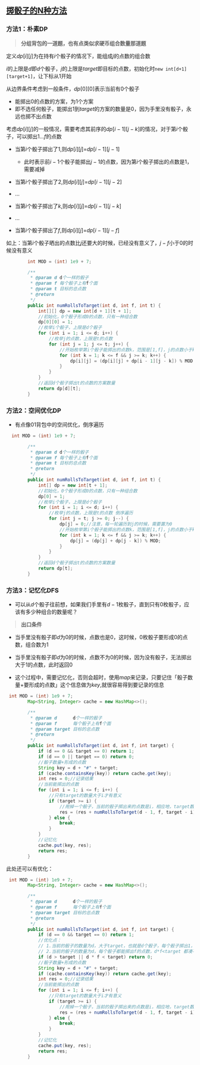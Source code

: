 ## [掷骰子的N种方法](https://leetcode-cn.com/problems/number-of-dice-rolls-with-target-sum/)



### 方法1：朴素DP

> **分组背包的一道题，也有点类似求硬币组合数量那道题**

定义$dp[i][j]$​​为在持有$i$​个骰子的情况下，能组成$j$​的点数的组合数

$i$的上限是$d$即$d$个骰子，$j$的上限是$target$​即目标的点数，初始化时`new int[d+1][target+1]`，让下标从1开始

从边界条件考虑到一般条件，$dp[0][0]$​​表示当前有0个骰子

- 能掷出0的点数的方案，为1个方案
- 即不选任何骰子，能掷出1到$target$​的方案的数量是0，因为手里没有骰子，永远也掷不出点数

考虑$dp[i][j]$​​​的一般情况，需要考虑其前序的$dp[i-1][j-k]$​​​的情况，对于第$i$​​​个骰子，可以掷出$1...f$​​​的点数

- 当第$i$个骰子掷出了$1$,则$dp[i][j]$=$dp[i-1][j-1]$​​
  - 此时表示前$i-1$个骰子能掷出$j-1$的点数，因为第$i$个骰子掷出的点数是1，需要减掉
- 当第$i$​个骰子掷出了$2$​,则$dp[i][j]$​=$dp[i-1][j-2]$​​
- ...
- 当第$i$​​个骰子掷出了$k$​​,则$dp[i][j]$​​=$dp[i-1][j-k]$​​

- ...
- 当第$i$​​​​个骰子掷出了$f$​​​​,则$dp[i][j]$​​​​=$dp[i-1][j-f]$​​​​

如上：当第$i$个骰子晒出的点数比$j$还要大的时候，已经没有意义了，$j-f$小于0的时候没有意义

```java
        int MOD = (int) 1e9 + 7;

        /**
         * @param d d个一样的骰子
         * @param f 每个骰子上有f个面
         * @param t 目标的总点数
         * @return
         */
        public int numRollsToTarget(int d, int f, int t) {
            int[][] dp = new int[d + 1][t + 1];
            //初始化，0个骰子形成0的点数，只有一种组合数
            dp[0][0] = 1;
            //枚举i个骰子，上限是d个骰子
            for (int i = 1; i <= d; i++) {
                //枚举j的点数，上限是t的点数
                for (int j = 1; j <= t; j++) {
                    //开始枚举第i个骰子能掷出的点数k，范围是[1,f]，j的点数小于k没有意义
                    for (int k = 1; k <= f && j >= k; k++) {
                        dp[i][j] = (dp[i][j] + dp[i - 1][j - k]) % MOD;
                    }
                }
            }
            //返回d个骰子掷出t的点数的方案数量
            return dp[d][t];
        }
```

### 方法2：空间优化DP

- 有点像01背包中的空间优化，倒序遍历

```java
  int MOD = (int) 1e9 + 7;

        /**
         * @param d d个一样的骰子
         * @param f 每个骰子上有f个面
         * @param t 目标的总点数
         * @return
         */
        public int numRollsToTarget(int d, int f, int t) {
            int[] dp = new int[t + 1];
            //初始化，0个骰子形成0的点数，只有一种组合数
            dp[0] = 1;
            //枚举i个骰子，上限是d个骰子
            for (int i = 1; i <= d; i++) {
                //枚举j的点数，上限是t的点数 倒序遍历
                for (int j = t; j >= 0; j--) {
                    dp[j] = 0;//注意，每一轮遍历到j的时候，需要置为0
                    //开始枚举第i个骰子能掷出的点数k，范围是[1,f]，j的点数小于k没有意义
                    for (int k = 1; k <= f && j >= k; k++) {
                        dp[j] = (dp[j] + dp[j - k]) % MOD;
                    }
                }
            }
            //返回d个骰子掷出t的点数的方案数量
            return dp[t];
        }
```



### 方法3：记忆化DFS

- 可以从$d$个骰子往前想，如果我们手里有$d-1$枚骰子，直到只有0枚骰子，应该有多少种组合的数量呢？

> **出口条件**

- 当手里没有骰子即$d$为0的时候，点数也是0，这时候，$0$枚骰子要形成$0$的点数，组合数为$1$
- 当手里没有骰子即$d$为0的时候，点数不为0的时候，因为没有骰子，无法掷出大于$1$的点数，此时返回$0$

- 这个过程中，需要记忆化，否则会超时，使用$map$来记录，只要记住「骰子数量+要形成的点数」这个信息做为$key$,就很容易得到要记录的信息

```java
 int MOD = (int) 1e9 + 7;
        Map<String, Integer> cache = new HashMap<>();

        /**
         * @param d      d个一样的骰子
         * @param f      每个骰子上有f个面
         * @param target 目标的总点数
         * @return
         */
        public int numRollsToTarget(int d, int f, int target) {
            if (d == 0 && target == 0) return 1;
            if (d == 0 || target == 0) return 0;
            //骰子数量+形成的点数
            String key = d + "#" + target;
            if (cache.containsKey(key)) return cache.get(key);
            int res = 0;//记录结果
            //当前能掷出的点数
            for (int i = 1; i <= f; i++) {
                //只有target的数量大于i才有意义
                if (target >= i) {
                    //用掉一个骰子，当前的骰子掷出来的点数是i，相应地，target数量也要减少
                    res = (res + numRollsToTarget(d - 1, f, target - i)) % MOD;
                } else {
                    break;
                }
            }
            //记忆化
            cache.put(key, res);
            return res;
        }
```

此处还可以有优化：

```java
 int MOD = (int) 1e9 + 7;
        Map<String, Integer> cache = new HashMap<>();

        /**
         * @param d      d个一样的骰子
         * @param f      每个骰子上有f个面
         * @param target 目标的总点数
         * @return
         */
        public int numRollsToTarget(int d, int f, int target) {
            if (d == 0 && target == 0) return 1;
            //优化点：
            // 1.当前的骰子的数量为d，大于target，也就是d个骰子，每个骰子掷出1，都凑不出target
            // 2.当前的骰子的数量为d，每个骰子都能掷出f的点数，d*f<target 都凑不出target
            if (d > target || d * f < target) return 0;
            //骰子数量+形成的点数
            String key = d + "#" + target;
            if (cache.containsKey(key)) return cache.get(key);
            int res = 0;//记录结果
            //当前能掷出的点数
            for (int i = 1; i <= f; i++) {
                //只有target的数量大于i才有意义
                if (target >= i) {
                    //用掉一个骰子，当前的骰子掷出来的点数是i，相应地，target数量也要减少
                    res = (res + numRollsToTarget(d - 1, f, target - i)) % MOD;
                } else {
                    break;
                }
            }
            //记忆化
            cache.put(key, res);
            return res;
        }
```

